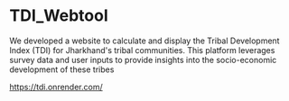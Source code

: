 # TDI_Webtool

We developed a website to calculate and display the Tribal Development
Index (TDI) for Jharkhand's tribal communities. This platform leverages
survey data and user inputs to provide insights into the socio-economic development of these tribes

https://tdi.onrender.com/

